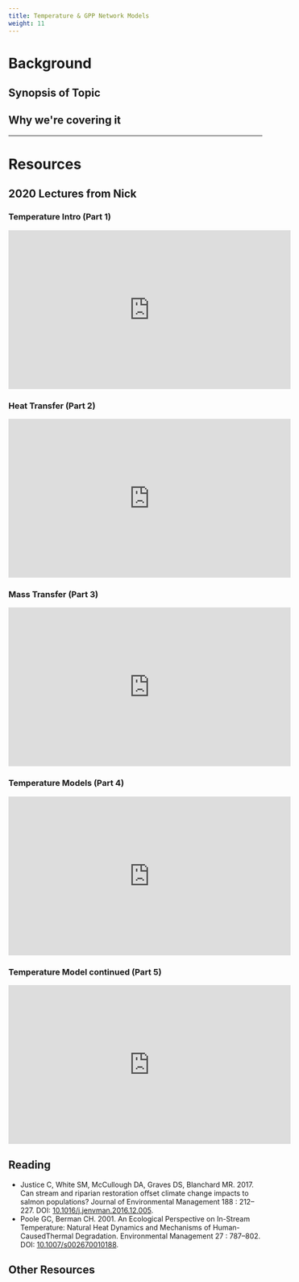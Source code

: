 ```yaml
---
title: Temperature & GPP Network Models
weight: 11
---
```


# Background

## Synopsis of Topic


## Why we're covering it

------
# Resources

## 2020 Lectures from Nick
### Temperature Intro (Part 1)
<div class="responsive-embed">
<iframe width="560" height="315" src="https://www.youtube.com/embed/J37D3LipAL4" frameborder="0" allow="accelerometer; autoplay; encrypted-media; gyroscope; picture-in-picture" allowfullscreen></iframe>
</div>

### Heat Transfer (Part 2)
<div class="responsive-embed">
<iframe width="560" height="315" src="https://www.youtube.com/embed/M1AdZCFJ8gM" frameborder="0" allow="accelerometer; autoplay; encrypted-media; gyroscope; picture-in-picture" allowfullscreen></iframe>
</div>

### Mass Transfer (Part 3)
<div class="responsive-embed">
<iframe width="560" height="315" src="https://www.youtube.com/embed/z-MioX_-KfQ" frameborder="0" allow="accelerometer; autoplay; encrypted-media; gyroscope; picture-in-picture" allowfullscreen></iframe>
</div>

### Temperature Models (Part 4)
<div class="responsive-embed">
<iframe width="560" height="315" src="https://www.youtube.com/embed/aokPwPKSoVs" frameborder="0" allow="accelerometer; autoplay; encrypted-media; gyroscope; picture-in-picture" allowfullscreen></iframe>
</div>

### Temperature Model continued (Part 5)
<div class="responsive-embed">
<iframe width="560" height="315" src="https://www.youtube.com/embed/SLgZFEKfQO4" frameborder="0" allow="accelerometer; autoplay; encrypted-media; gyroscope; picture-in-picture" allowfullscreen></iframe>
</div>


## Reading

- <a href="https://s3-us-west-2.amazonaws.com/etalweb.joewheaton.org/Courses/Ecohydraulic/2020/Reading/Justice+etal+17+EnvirManage+riparian+restorati.pdf"><i class="fa fa-file-pdf-o" aria-hidden="true"></i></a> Justice C, White SM, McCullough DA, Graves DS, Blanchard MR. 2017. Can stream and riparian restoration offset climate change impacts to salmon populations?  Journal of Environmental Management 188 : 212–227. DOI: [10.1016/j.jenvman.2016.12.005](https://dx.doi.org/10.1016/j.jenvman.2016.12.005).
- <a href="https://s3-us-west-2.amazonaws.com/etalweb.joewheaton.org/Courses/Ecohydraulic/2020/Reading/Poole+Berman+EnvMang01.pdf"><i class="fa fa-file-pdf-o" aria-hidden="true"></i></a> Poole GC, Berman CH. 2001. An Ecological Perspective on In-Stream Temperature: Natural Heat Dynamics and Mechanisms of Human-CausedThermal Degradation. Environmental Management 27 : 787–802. DOI: [10.1007/s002670010188](https://dx.doi.org/10.1007/s002670010188).




## Other Resources
